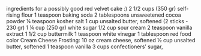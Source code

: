 ingredients for a possibly good red velvet cake :)
2 1/2 cups (350 gr) self-rising flour
1 teaspoon baking soda
2 tablespoons unsweetened cocoa powder
¼ teaspoon kosher salt
1 cup unsalted butter, softened (2 sticks - 230 gr)
1 ¼ cup (250 gr) white sugar
1/2 cup sour cream
2 teaspoon vanilla extract
1 1/2 cup buttermilk
1 teaspoon white vinegar
1 tablespoon red food color 
Cream Cheese Frosting:
10 oz cream cheese, softened
½ cup unsalted butter, softened
1 teaspoon vanilla
3 cups confectioners’ sugar,